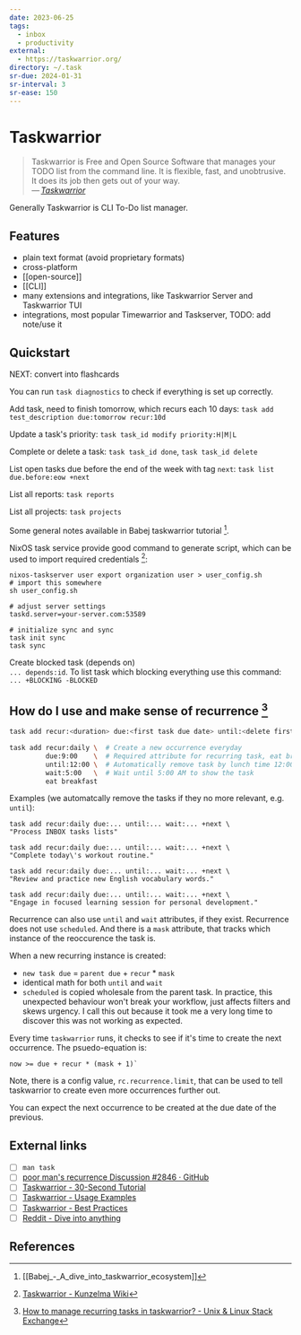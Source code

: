 ```yaml
---
date: 2023-06-25
tags:
  - inbox
  - productivity
external:
  - https://taskwarrior.org/
directory: ~/.task
sr-due: 2024-01-31
sr-interval: 3
sr-ease: 150
---
```


# Taskwarrior

> Taskwarrior is Free and Open Source Software that manages your TODO list from
> the command line. It is flexible, fast, and unobtrusive. It does its job then
> gets out of your way.\
> — <cite>[Taskwarrior](https://taskwarrior.org/)</cite>

Generally Taskwarrior is CLI To-Do list manager.

## Features

- plain text format (avoid proprietary formats)
- cross-platform
- [[open-source]]
- [[CLI]]
- many extensions and integrations, like Taskwarrior Server and Taskwarrior TUI
- integrations, most popular Timewarrior and Taskserver, TODO: add note/use it

## Quickstart

NEXT: convert into flashcards

You can run `task diagnostics` to check if everything is set up correctly.

Add task, need to finish tomorrow, which recurs each 10 days:
`task add test_description due:tomorrow recur:10d`

Update a task's priority:
`task task_id modify priority:H|M|L`

Complete or delete a task:
`task task_id done`, `task task_id delete`

List open tasks due before the end of the week with tag `next`:
`task list due.before:eow +next`

List all reports: `task reports`

List all projects: `task projects`

Some general notes available in Babej taskwarrior tutorial [^2].

NixOS task service provide good command to generate script, which can be used to
import required credentials [^1]:

```
nixos-taskserver user export organization user > user_config.sh
# import this somewhere
sh user_config.sh

# adjust server settings
taskd.server=your-server.com:53589

# initialize sync and sync
task init sync
task sync
```

Create blocked task (depends on)
&#10;<br>
`... depends:id`. To list task which blocking everything use this command:
`... +BLOCKING -BLOCKED`

## How do I use and make sense of recurrence [^3]

```bash
task add recur:<duration> due:<first task due date> until:<delete first task by date> wait:<date when task will appear> "my task"

task add recur:daily \  # Create a new occurrence everyday
         due:9:00    \  # Required attribute for recurring task, eat breakfast at 9:00 AM
         until:12:00 \  # Automatically remove task by lunch time 12:00 PM
         wait:5:00   \  # Wait until 5:00 AM to show the task
         eat breakfast
```

Examples (we automatcally remove the tasks if they no more relevant, e.g.
`until`):

```
task add recur:daily due:... until:... wait:... +next \
"Process INBOX tasks lists"

task add recur:daily due:... until:... wait:... +next \
"Complete today\'s workout routine."

task add recur:daily due:... until:... wait:... +next \
"Review and practice new English vocabulary words."

task add recur:daily due:... until:... wait:... +next \
"Engage in focused learning session for personal development."
```

Recurrence can also use `until` and `wait` attributes, if they exist. Recurrence
does not use `scheduled`. And there is a `mask` attribute, that tracks which
instance of the reoccurence the task is.

When a new recurring instance is created:

- `new task due` = `parent due` + `recur` \* `mask`
- identical math for both `until` and `wait`
- `scheduled` is copied wholesale from the parent task. In practice, this
unexpected behaviour won't break your workflow, just affects filters and skews
urgency. I call this out because it took me a very long time to discover this
was not working as expected.

Every time `taskwarrior` runs, it checks to see if it's time to create the next
occurrence. The psuedo-equation is:

```
now >= due + recur * (mask + 1)`
```

Note, there is a config value, `rc.recurrence.limit`, that can be used to tell
taskwarrior to create even more occurrences further out.

You can expect the next occurrence to be created at the due date of the previous.

## External links

- [ ] `man task`
- [ ] [poor man's recurrence Discussion #2846 · GitHub](https://github.com/GothenburgBitFactory/taskwarrior/discussions/2846)
- [ ] [Taskwarrior - 30-Second Tutorial](https://taskwarrior.org/docs/30second.html)
- [ ] [Taskwarrior - Usage Examples](https://taskwarrior.org/docs/examples/)
- [ ] [Taskwarrior - Best Practices](https://taskwarrior.org/docs/best-practices/)
- [ ] [Reddit - Dive into anything](https://www.reddit.com/r/commandline/comments/ssyuzj/my_taskwarrior_workflow_the_captains_log/)

## References

[^1]: [Taskwarrior - Kunzelma Wiki](https://wiki.kunzelma.de/taskwarrior/)
[^2]: [[Babej_-_A_dive_into_taskwarrior_ecosystem]]
[^3]: [How to manage recurring tasks in taskwarrior? - Unix & Linux Stack Exchange](https://unix.stackexchange.com/a/636312)

